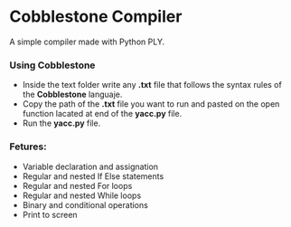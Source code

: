 # Cobblestone Compiler
A simple compiler made with Python PLY.

### Using Cobblestone
- Inside the text folder write any **.txt** file that follows the syntax rules of the **Cobblestone** languaje.
- Copy the path of the **.txt** file you want to run and pasted on the open function lacated at end of the **yacc.py** file.
- Run the **yacc.py** file.

### Fetures:
- Variable declaration and assignation
- Regular and nested If Else statements
- Regular and nested For loops
- Regular and nested While loops
- Binary and conditional operations
- Print to screen
